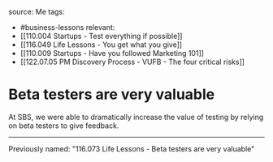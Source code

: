 source: Me
tags:
- #business-lessons 
relevant:
- [[110.004 Startups - Test everything if possible]]
- [[116.049 Life Lessons - You get what you give]]
- [[110.009 Startups - Have you followed Marketing 101]]
- [[122.07.05 PM Discovery Process - VUFB - The four critical risks]]

# Beta testers are very valuable

At SBS, we were able to dramatically increase the value of testing by relying on beta testers to give feedback.

---

Previously named: "116.073 Life Lessons - Beta testers are very valuable"